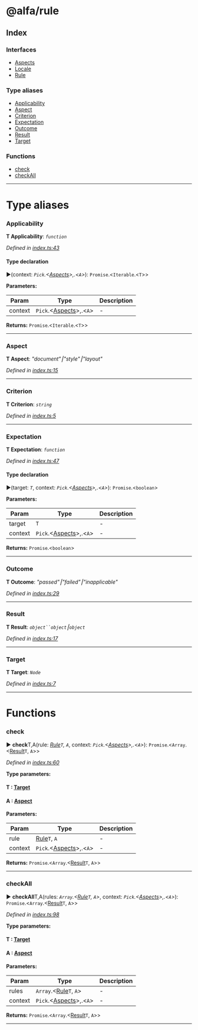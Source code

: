 # @alfa/rule

## Index

### Interfaces

* [Aspects](interfaces/aspects.md)
* [Locale](interfaces/locale.md)
* [Rule](interfaces/rule.md)

### Type aliases

* [Applicability](#applicability)
* [Aspect](#aspect)
* [Criterion](#criterion)
* [Expectation](#expectation)
* [Outcome](#outcome)
* [Result](#result)
* [Target](#target)

### Functions

* [check](#check)
* [checkAll](#checkall)

---

# Type aliases

<a id="applicability"></a>

### Applicability

**Τ Applicability**: _`function`_

_Defined in [index.ts:43](https://github.com/Siteimprove/alfa/blob/master/packages/rule/src/index.ts#L43)_

#### Type declaration

►(context: _`Pick`.<[Aspects](interfaces/aspects.md)>,.<`A`>_): `Promise`.<`Iterable`.<`T`>>

**Parameters:**

| Param   | Type                                             | Description |
| ------- | ------------------------------------------------ | ----------- |
| context | `Pick`.<[Aspects](interfaces/aspects.md)>,.<`A`> | -           |

**Returns:** `Promise`.<`Iterable`.<`T`>>

---

<a id="aspect"></a>

### Aspect

**Τ Aspect**: _"document"⎮"style"⎮"layout"_

_Defined in [index.ts:15](https://github.com/Siteimprove/alfa/blob/master/packages/rule/src/index.ts#L15)_

---

<a id="criterion"></a>

### Criterion

**Τ Criterion**: _`string`_

_Defined in [index.ts:5](https://github.com/Siteimprove/alfa/blob/master/packages/rule/src/index.ts#L5)_

---

<a id="expectation"></a>

### Expectation

**Τ Expectation**: _`function`_

_Defined in [index.ts:47](https://github.com/Siteimprove/alfa/blob/master/packages/rule/src/index.ts#L47)_

#### Type declaration

►(target: _`T`_, context: _`Pick`.<[Aspects](interfaces/aspects.md)>,.<`A`>_): `Promise`.<`boolean`>

**Parameters:**

| Param   | Type                                             | Description |
| ------- | ------------------------------------------------ | ----------- |
| target  | `T`                                              | -           |
| context | `Pick`.<[Aspects](interfaces/aspects.md)>,.<`A`> | -           |

**Returns:** `Promise`.<`boolean`>

---

<a id="outcome"></a>

### Outcome

**Τ Outcome**: _"passed"⎮"failed"⎮"inapplicable"_

_Defined in [index.ts:29](https://github.com/Siteimprove/alfa/blob/master/packages/rule/src/index.ts#L29)_

---

<a id="result"></a>

### Result

**Τ Result**: _` object``object `⎮`object`_

_Defined in [index.ts:17](https://github.com/Siteimprove/alfa/blob/master/packages/rule/src/index.ts#L17)_

---

<a id="target"></a>

### Target

**Τ Target**: _`Node`_

_Defined in [index.ts:7](https://github.com/Siteimprove/alfa/blob/master/packages/rule/src/index.ts#L7)_

---

# Functions

<a id="check"></a>

### check

► **check**T,A(rule: _[Rule](interfaces/rule.md)`T`, `A`_, context: _`Pick`.<[Aspects](interfaces/aspects.md)>,.<`A`>_): `Promise`.<`Array`.<[Result](#result)`T`, `A`>>

_Defined in [index.ts:60](https://github.com/Siteimprove/alfa/blob/master/packages/rule/src/index.ts#L60)_

**Type parameters:**

#### T : [Target](#target)

#### A : [Aspect](#aspect)

**Parameters:**

| Param   | Type                                             | Description |
| ------- | ------------------------------------------------ | ----------- |
| rule    | [Rule](interfaces/rule.md)`T`, `A`               | -           |
| context | `Pick`.<[Aspects](interfaces/aspects.md)>,.<`A`> | -           |

**Returns:** `Promise`.<`Array`.<[Result](#result)`T`, `A`>>

---

<a id="checkall"></a>

### checkAll

► **checkAll**T,A(rules: _`Array`.<[Rule](interfaces/rule.md)`T`, `A`>_, context: _`Pick`.<[Aspects](interfaces/aspects.md)>,.<`A`>_): `Promise`.<`Array`.<[Result](#result)`T`, `A`>>

_Defined in [index.ts:98](https://github.com/Siteimprove/alfa/blob/master/packages/rule/src/index.ts#L98)_

**Type parameters:**

#### T : [Target](#target)

#### A : [Aspect](#aspect)

**Parameters:**

| Param   | Type                                             | Description |
| ------- | ------------------------------------------------ | ----------- |
| rules   | `Array`.<[Rule](interfaces/rule.md)`T`, `A`>     | -           |
| context | `Pick`.<[Aspects](interfaces/aspects.md)>,.<`A`> | -           |

**Returns:** `Promise`.<`Array`.<[Result](#result)`T`, `A`>>

---
